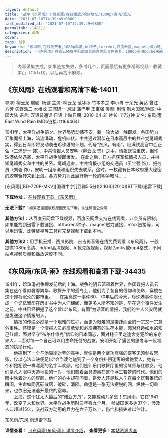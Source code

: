 ```yaml
---
layout: default
title: '战争《东风雨》下载资源/在线播放/视频地址/1080p/高清/蓝光'
date: "2021-07-10T14:39:49+0800"
last_modified_at: "2021-07-10T14:39:49+0800"
permalink: /14011/
categories: 战争
cover:
tags: 战争
keywords: '东风雨,在线免费看,1080p高清,bt种子,torrent,百度云盘,magnet,磁力链,迅雷下载资源'
description: '《东风雨》在线云播放手机西瓜影院吉吉影音免费看，1080p高清bd/hd未删减完整版和tc抢先枪版，mkv/mp4格式，附带bt/torrent种子、magnet/磁力链、百度云盘、网盘资源迅雷下载链接'
---
```


>内容采集生成，如果链接失效，多试几个，页面最后有更多精彩视频！收藏本页（Ctrl+D)，以后再找不麻烦。


## 《东风雨》在线观看和高清下载-14011

导演: 柳云龙 编剧: 杨健 主演: 柳云龙 范冰冰 竹本孝之 李小冉 于荣光 英达 曾江 方芳 矢野浩二 木幡龙 三浦研一 刘璇 蒲巴甲 王宝强 类型: 剧情 制片国家/地区: 中国大陆 语言: 汉语普通话 日语 上映日期: 2010-04-21 片长: 117分钟 又名: 东风·雨 East Wind Rain IMDb链接: tt1664641

1941年，太平洋战争前夕。世界局势动荡不安，新一轮大战一触即发。各国势力汇集魔都上海，暗流涌动，危机四伏。中共通过潜伏在日本高层中的共产党尾崎秀实，得到日军即将发动袭击珍珠港的计划，代号“东风，有雨”。经满铁高官中西正弘（三浦研一 饰）、中共情报人员安明（柳云龙 饰）之手，情报送往重庆，但珍珠港依然遇袭，太平洋战争旋即爆发。 在此之后，日方抓获军统情报人员，并得知尾崎秀实和中共的关系。尾崎遇害，中共情报小组的交通员（王宝强 饰）、报务员（刘璇 饰），安明一组渐渐和组织失去联系。这时，一枚藏有日本政府重大秘密的胶卷辗转来到上海。各方势力为此展开新一轮的明争暗斗……


[东风雨][BD-720P-MKV][国语中字][豆瓣5.5分][2.1GB][2010][BT下载/迅雷下载]

**下载地址**： [在线观看下载 《东风雨》](https://www.btdx8.com/torrent/east_wind_rain_2010.html) 


**无法下载?**：`如果迅雷因版权原因无法下载，关注微信公众号 `

**其他方法1**：从百度云网盘下载视频，百度云网盘支持在线观看，非会员有限制，如果能找到迅雷下载链接、bt/torrent种子、magnet磁力链接、e2dk链接等，可以用迅雷、比特彗星等工具将完整视频下载到本地。

**其他方法2**：用手机云播、西瓜影院、吉吉影音等在线免费观看《东风雨》，一般提供1080p高清、hd/bd高清视频、tc抢先版视频，视频为mkv或mp4格式，不同站点视频质量和播放速度不同。


## 《东风雨/东风·雨》在线观看和高清下载-34435

1941年，珍珠港战争爆发前后的上海。战争的阴云笼罩着世界，各国谍报人员云集在这个看似奢靡繁华、歌舞升平的孤岛上，他们为了各自的信仰和使命，穿梭在这个即将沉沦的都市里。　　在距离这一事件60、70年后的今天，珍珠港事件淡化成一个记忆留印在历史书中为人们翻阅，而更多人所不知的是，早在这个事件发生之前，中共已经把握了这个曾以&ldquo;东风，有雨&rdquo;为话音的情报，我们的主人公安明就是发送这个情报的人。<br />　　情报的传递必然是一个艰难的过程，而更为艰难的是接踵而至的一宗又一宗意外事件。怀疑是一个情报人员必须承受和必须拥有的生存本能，面对舒适如水的知己红颜，面对坚守&ldquo;布尔什维克”信仰的日本同志，面对耗千里之途舍身犯险的东京来人……面对每一个自己可以用生命托付的战友，安明开始了痛苦的思考与一反常态的执拗行动。<br />　　他碰到了一个与他隔岸对弈的高手，就像是两个武功高强的侠客无须剑拔弩张，仅以心法口诀便足以&ldquo;会当凌他碰到了一个身份扑朔迷离的娇艳爱人，她有一个和她相貌一样漂亮的名字叫欢颜。他们是仙乐门歌舞厅里的钢琴师与红歌女，他们是凡人眼中天造地设的一对，他们戴着面具游离在这个浮生若梦的时代。他们的眼中映着对方的容颜，他们的心中却在问着，是爱人还是敌人？在每个恍若番悟的瞬间，生命如同瓦砾散落，破碎，消陨。命运是一张无法摆脱的网，纵使一切重来，也依旧无法逃开最终的宿命。<br />　　上海，这个犹太人最后的“诺亚方舟”，又能载动几多愁！东风雨，它在1941年，改变了人和世界。太平洋战争历时三年零九个月， 参战国家多达37个，涉及人口超过15亿，交战双方动用的兵力在六千万以上，伤亡和损失难以估计。


东风雨/东风·雨迅雷下载

**详情查看**： [《东风雨/东风·雨》详情介绍](/movie/34435/)， **查看更多**：[本站资源大全](/movie/t/all/)

